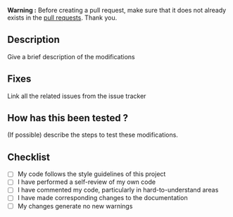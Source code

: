 **Warning :** Before creating a pull request, make sure that it does not already exists in the [pull requests](../). Thank you.

## Description
Give a brief description of the modifications

## Fixes
Link all the related issues from the issue tracker

## How has this been tested ?
(If possible) describe the steps to test these modifications.

## Checklist
- [ ] My code follows the style guidelines of this project
- [ ] I have performed a self-review of my own code
- [ ] I have commented my code, particularly in hard-to-understand areas
- [ ] I have made corresponding changes to the documentation
- [ ] My changes generate no new warnings
<!-- - [ ] I have added tests that prove my fix is effective or that my feature works
- [ ] New and existing unit tests pass locally with my changes
- [ ] Any dependent changes have been merged and published in downstream modules -->